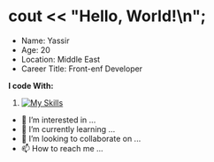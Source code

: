 # cout << "Hello, World!\n";
- Name: Yassir
- Age: 20
- Location: Middle East
- Career Title: Front-enf Developer

**I code With:**
1. [![My Skills](https://skillicons.dev/icons?i=js,html,css,wasm)](https://skillicons.dev)


- 👀 I’m interested in ...
- 🌱 I’m currently learning ...
- 💞️ I’m looking to collaborate on ...
- 📫 How to reach me ...

<!---
YassirHusseini/YassirHusseini is a ✨ special ✨ repository because its `README.md` (this file) appears on your GitHub profile.
You can click the Preview link to take a look at your changes.
--->

